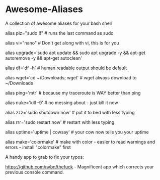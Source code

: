 # Awesome-Aliases

A collection of awesome aliases for your bash shell

alias plz="sudo !!"  # runs the last command as sudo

alias vi="nano"  # Don't get along with vi, this is for you

alias upgrade='sudo apt update && sudo apt upgrade -y && apt-get autoremove -y && apt-get autoclean'

alias df='df -h'  # human readable output should be default

alias wget='cd ~/Downloads; wget'  # wget always download to ~/Downloads

alias ping='mtr'  # because my traceroute is WAY better than ping

alias nuke='kill -9' # no messing about - just kill it now

alias zzz='sudo shutdown now'  # put it to bed with less typing

alias rrr='sudo restart now'  # restart with less typing

alias uptime='uptime | cowsay'  # your cow now tells you your uptime

alias make='colormake'  # make with color - easier to read warnings and errors - install "colormake" first



A handy app to grab to fix your typos:

https://github.com/nvbn/thefuck - Magnificent app which corrects your previous console command.

